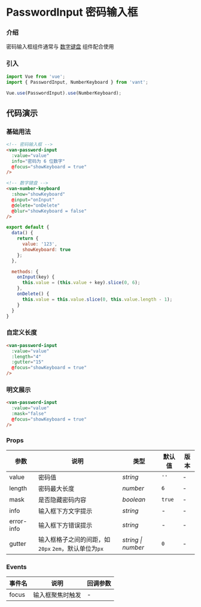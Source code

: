 # PasswordInput 密码输入框

### 介绍

密码输入框组件通常与 [数字键盘](#/zh-CN/number-keyboard) 组件配合使用

### 引入

``` javascript
import Vue from 'vue';
import { PasswordInput, NumberKeyboard } from 'vant';

Vue.use(PasswordInput).use(NumberKeyboard);
```

## 代码演示

### 基础用法

```html
<!-- 密码输入框 -->
<van-password-input
  :value="value"
  info="密码为 6 位数字"
  @focus="showKeyboard = true"
/>

<!-- 数字键盘 -->
<van-number-keyboard
  :show="showKeyboard"
  @input="onInput"
  @delete="onDelete"
  @blur="showKeyboard = false"
/>
```

```javascript
export default {
  data() {
    return {
      value: '123',
      showKeyboard: true
    };
  },

  methods: {
    onInput(key) {
      this.value = (this.value + key).slice(0, 6);
    },
    onDelete() {
      this.value = this.value.slice(0, this.value.length - 1);
    }
  }
}
```

### 自定义长度

```html
<van-password-input
  :value="value"
  :length="4"
  :gutter="15"
  @focus="showKeyboard = true"
/>
```

### 明文展示

```html
<van-password-input
  :value="value"
  :mask="false"
  @focus="showKeyboard = true"
/>
```

### Props

| 参数 | 说明 | 类型 | 默认值 | 版本 |
|------|------|------|------|------|
| value | 密码值 | *string* | `''` | - |
| length | 密码最大长度 | *number* | `6` | - |
| mask | 是否隐藏密码内容 | *boolean* | `true` | - |
| info | 输入框下方文字提示 | *string* | - | - |
| error-info | 输入框下方错误提示 | *string* | - | - |
| gutter | 输入框格子之间的间距，如 `20px` `2em`，默认单位为`px` | *string \| number* | `0` | - |

### Events

| 事件名 | 说明 | 回调参数 |
|------|------|------|
| focus | 输入框聚焦时触发 | - |
